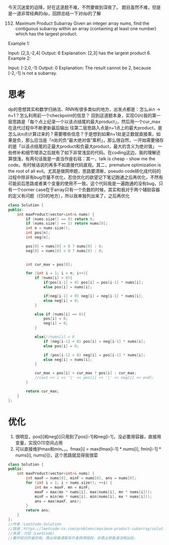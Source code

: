 今天沉迷爱的迫降，好在这道题不难，不然要做到深夜了。
题目虽然不难，但是是一道非常经典的dp，回顾总结一下对dp的了解

152. Maximum Product Subarray
Given an integer array nums, find the contiguous subarray within an array (containing at least one number) which has the largest product.

Example 1:

Input: [2,3,-2,4]
Output: 6
Explanation: [2,3] has the largest product 6.
Example 2:

Input: [-2,0,-1]
Output: 0
Explanation: The result cannot be 2, because [-2,-1] is not a subarray.

# 思考
dp的思想其实和数学归纳法、RNN有很多类似的地方，出发点都是：怎么从n -> n+1？怎么利用前一个checkpoint的信息？
回到这道题本身，实现O(n)我的第一层思路是「每个点上纪录一个以该点结尾的最大product」，然后用一个cur_max在迭代过程中不断更新最后输出
往第二层思路入点是n+1点上的最大product，是怎么从n点计算过来的？需要哪些信息？于是想到如果n+1处是正数就直接乘，如果是负，那么应当是「n处的负“最大绝对值”乘积」，那么很自然，一开始需要储存的是「以该点结尾的正最大product和负最大product，最大的含义为绝对值」
一些修补和细节增添之后就有了如下非常浅显的代码。在coding这边，我的理解还算很浅，有两句话我是一直当作座右铭：其一，talk is cheap - show me the code。有时候话说的再多不如直接代码直观。其二，premature optimization is the root of all evil。尤其是做网申题，思路要清晰，pseudo code转化成代码的过程中除非有bug尽量不优化，忍住优化的欲望记下笔记跑通之后再优化，不然有可能前后思路或者某个变量的使用不一致。这个代码我是一遍跑通的没有bug，只有一个corner case在于array只有一个负数的时候，其实和我对于两个辅助容器的定义有问题（归0的地方），所以我单独列出来了，之后再优化

```c++
class Solution {
public:
    int maxProduct(vector<int>& nums) {
        if (nums.size() == 0) return 0;
        if (nums.size() == 1) return nums[0];
        int n = nums.size();
        int pos[n];
        int neg[n];

        pos[0] = nums[0] > 0 ? nums[0] : 0;
        neg[0] = nums[0] < 0 ? nums[0] : 0;
        

        int cur_max = pos[0];

        for (int i = 1; i < n; i++){
            if (nums[i] > 0){
                if(pos[i-1] > 0) pos[i] = pos[i-1] * nums[i];
                else pos[i] = nums[i];

                if(neg[i-1] < 0) neg[i] = neg[i-1] * nums[i];
                else neg[i] = 0;
            }

            else if (nums[i] == 0){
                pos[i] = 0;
                neg[i] = 0;
            }

            else{//nums[i] < 0
                if (neg[i-1] < 0) pos[i] = neg[i-1] * nums[i];
                else pos[i] = 0;

                if (pos[i-1] > 0) neg[i] = pos[i-1] * nums[i];
                else neg[i] = nums[i];
            }

            cur_max = pos[i] > cur_max ? pos[i] : cur_max;
            //cout << i << '|' << pos[i] << '|' << neg[i] << endl;
        }

        return cur_max;
    }
};
```
# 优化
1. 很明显，pos[i]和neg[i]只用到了pos[i-1]和neg[i-1]，没必要用容器，直接用变量，实现O(1)空间占用
2. 可以直接维护max和min。。。fmax[i] = max(fmax[i-1] * nums[i], fmin[i-1] * nums[i], nums[i])，这个思路就显得我很菜
```c++
class Solution {
public:
    int maxProduct(vector<int>& nums) {
        int maxF = nums[0], minF = nums[0], ans = nums[0];
        for (int i = 1; i < nums.size(); ++i) {
            int mx = maxF, mn = minF;
            maxF = max(mx * nums[i], max(nums[i], mn * nums[i]));
            minF = min(mn * nums[i], min(nums[i], mx * nums[i]));
            ans = max(maxF, ans);
        }
        return ans;
    }
};
//作者：LeetCode-Solution
//链接：https://leetcode-cn.com/problems/maximum-product-subarray/solution/cheng-ji-zui-da-zi-shu-zu-by-leetcode-solution/
//来源：力扣（LeetCode）
//著作权归作者所有。商业转载请联系作者获得授权，非商业转载请注明出处。
```